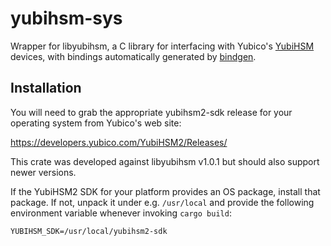 # yubihsm-sys

Wrapper for libyubihsm, a C library for interfacing with Yubico's [YubiHSM]
devices, with bindings automatically generated by [bindgen].

[YubiHSM]: https://www.yubico.com/products/yubihsm/
[bindgen]: https://github.com/rust-lang-nursery/rust-bindgen

## Installation

You will need to grab the appropriate yubihsm2-sdk release for your operating
system from Yubico's web site:

https://developers.yubico.com/YubiHSM2/Releases/

This crate was developed against libyubihsm v1.0.1 but should also support
newer versions.

If the YubiHSM2 SDK for your platform provides an OS package, install that
package. If not, unpack it under e.g. `/usr/local` and provide the following
environment variable whenever invoking `cargo build`:

```
YUBIHSM_SDK=/usr/local/yubihsm2-sdk
```
